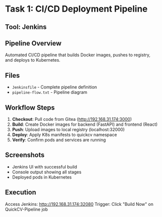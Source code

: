 # Task 1: CI/CD Deployment Pipeline

## Tool: Jenkins

## Pipeline Overview
Automated CI/CD pipeline that builds Docker images, pushes to registry, and deploys to Kubernetes.

## Files
- `Jenkinsfile` - Complete pipeline definition
- `pipeline-flow.txt` - Pipeline diagram

## Workflow Steps
1. **Checkout**: Pull code from Gitea (http://192.168.31.174:3000)
2. **Build**: Create Docker images for backend (FastAPI) and frontend (React)
3. **Push**: Upload images to local registry (localhost:32000)
4. **Deploy**: Apply K8s manifests to quickcv namespace
5. **Verify**: Confirm pods and services are running

## Screenshots
- Jenkins UI with successful build
- Console output showing all stages
- Deployed pods in Kubernetes

## Execution
Access Jenkins: http://192.168.31.174:32080
Trigger: Click "Build Now" on QuickCV-Pipeline job
